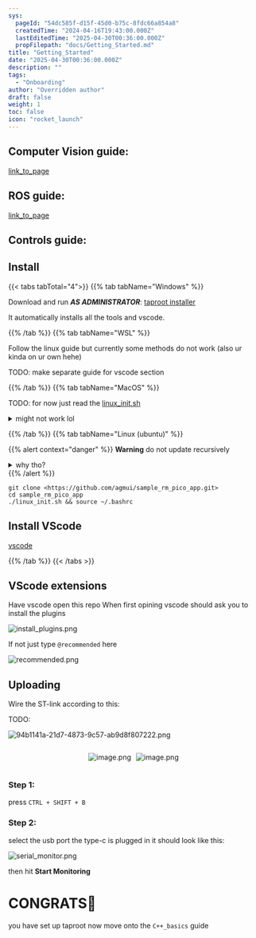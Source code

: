 ```yaml
---
sys:
  pageId: "54dc585f-d15f-45d0-b75c-8fdc66a854a8"
  createdTime: "2024-04-16T19:43:00.000Z"
  lastEditedTime: "2025-04-30T00:36:00.000Z"
  propFilepath: "docs/Getting_Started.md"
title: "Getting_Started"
date: "2025-04-30T00:36:00.000Z"
description: ""
tags:
  - "Onboarding"
author: "Overridden author"
draft: false
weight: 1
toc: false
icon: "rocket_launch"
---
```


## Computer Vision guide:

[link_to_page](86d45bc0-388b-4d26-8848-44f255f73d0e)

## ROS guide:

[link_to_page](3c76c1de-ec8f-46d6-8b0a-294005edc2d5)

## Controls guide:

## Install

{{< tabs tabTotal="4">}}
{{% tab tabName="Windows" %}}

Download and run _**AS ADMINISTRATOR**_: [taproot installer](https://github.com/Thornbots/TeachingFreshies/releases/tag/1.0)

It automatically installs all the tools and vscode.

{{% /tab %}}
{{% tab tabName="WSL" %}}

Follow the linux guide but currently some methods do not work (also ur kinda on ur own hehe)

TODO: make separate guide for vscode section

{{% /tab %}}
{{% tab tabName="MacOS" %}}

TODO: for now just read the [linux_init.sh](https://github.com/agmui/sample_rm_pico_app/blob/main/linux_init.sh)

<details>
<summary>might not work lol</summary>

`brew install libusb pkg-config`

Next install: [vscode](https://code.visualstudio.com/Download)

</details>

{{% /tab %}}
{{% tab tabName="Linux (ubuntu)" %}}

{{% alert context="danger" %}}
**Warning** do not update recursively
<details>
<summary>why tho?</summary>
There are some submodules that may go on for a while (like tinyusb) and I highly
recommend you don't need to get them.
If you want to see what submodules I update just look in `linux_init.sh`
</details>
{{% /alert %}}

```shell
git clone <https://github.com/agmui/sample_rm_pico_app.git>
cd sample_rm_pico_app
./linux_init.sh && source ~/.bashrc
```

## Install VScode

[vscode](https://code.visualstudio.com/Download)

{{% /tab %}}
{{< /tabs >}}

## VScode extensions

Have vscode open this repo
When first opining vscode should ask you to install the plugins

![install_plugins.png](https://prod-files-secure.s3.us-west-2.amazonaws.com/d518164a-d88e-44d1-a4ee-3adb3bd8bce0/89bd30f0-1825-4e77-867b-0a41ce370880/install_plugins.png?X-Amz-Algorithm=AWS4-HMAC-SHA256&X-Amz-Content-Sha256=UNSIGNED-PAYLOAD&X-Amz-Credential=ASIAZI2LB46653MEYXA7%2F20250626%2Fus-west-2%2Fs3%2Faws4_request&X-Amz-Date=20250626T150908Z&X-Amz-Expires=3600&X-Amz-Security-Token=IQoJb3JpZ2luX2VjEGYaCXVzLXdlc3QtMiJHMEUCIQDsIbuRevpMekeXaIo76IVnME%2FtRblAcYwFwf%2Fe8nQLawIgEeZ29W%2Bfhxj5fMdHhMJ1fJgAE6jRBe%2Fd1Tvbzf52Ti0q%2FwMIXxAAGgw2Mzc0MjMxODM4MDUiDNL8xwVYl3oK%2F8JOCircA9FScNeWVt0zcIgfDc9fLxP3uwwNQpg%2FvgKiZAUi%2FbbW6Fz1sXoqJvz%2FCjWZmwiSn%2Fztcp9I1HNSf4KngTY8ADvhJNgLAlbwQe2djA2rPRab5Ok30hany%2B3x7u6s1%2BD0zyp2j%2F6oleQEwdKq2KmBHiBn%2B7aPfpnLAZCcCwR3sdeM8K0YewcohYpQtK3YCDgVAa6FVKeLNsS6iTqvIUaXhh42bhCq519p9O%2B40VxW%2BbXurVFRPgOsbBMcqIG47AUwySUTSu%2Bc7AxPBgJukOLKvH5h5xzrinYKU2lleESfHUfzz1sjYD1uAkM8dAqKPG%2FEUCfU%2FTyYSmcTfar97Y3tryeNqlIGfrL9XYhWHLRn%2B9PZyVQk56EhzjrbHBNdO2Vx2NHeUf5oN3dQyc4LkPNKfBULlDrprpS9Rzl6azj9Pj2mPCRQDX2PVpSSwVsQy7r1WZ8CCHjmZnzlRMZ%2BPrl4XbH%2FlSzDH%2B9EIgvBvsvZk8BRkqQ1KJEaC4Pv%2BqK4FSr84%2BoIizQenIAnm9wUuuY09pCrGsAWEJrdzFE4H8HijkT4sfq8RiUu%2B08ttl4%2F65QE9QtOSfiR3MENk%2BxyjkCztfYiOJuWiHYmdSV7Ba5JOmwCnQv1CR5hXIdZ1vcvMIuc9cIGOqUB%2B2oRbof1fjayB9MPuOuzsP2X%2BttIadMF%2FaKuwYMgnQpHNBuNTN0eBpghCZTekpIXog8O1YMTbHbv5vxW0DLJ4etUk%2B0%2BFiZ0RSpjBYmzObKD3nDIqTIPzvbOFAXJo11%2BJhIXYiHQogMP46MKhyUMUJrycAYdzmI3P3kW9c4eK%2FcL5ouAuLnC0s2JfgH%2Fq7Y%2FTnynXaPvCgShdFol%2B2zmPiXJtne7&X-Amz-Signature=b6329956e3b0c4187b188ec3247b412ba1273c43f410c38a7d558522625df352&X-Amz-SignedHeaders=host&x-amz-checksum-mode=ENABLED&x-id=GetObject)

If not just type `@recommended` here  

![recommended.png](https://prod-files-secure.s3.us-west-2.amazonaws.com/d518164a-d88e-44d1-a4ee-3adb3bd8bce0/61e661e9-5d85-4dfc-be0d-8d2097a5e793/recommended.png?X-Amz-Algorithm=AWS4-HMAC-SHA256&X-Amz-Content-Sha256=UNSIGNED-PAYLOAD&X-Amz-Credential=ASIAZI2LB46653MEYXA7%2F20250626%2Fus-west-2%2Fs3%2Faws4_request&X-Amz-Date=20250626T150908Z&X-Amz-Expires=3600&X-Amz-Security-Token=IQoJb3JpZ2luX2VjEGYaCXVzLXdlc3QtMiJHMEUCIQDsIbuRevpMekeXaIo76IVnME%2FtRblAcYwFwf%2Fe8nQLawIgEeZ29W%2Bfhxj5fMdHhMJ1fJgAE6jRBe%2Fd1Tvbzf52Ti0q%2FwMIXxAAGgw2Mzc0MjMxODM4MDUiDNL8xwVYl3oK%2F8JOCircA9FScNeWVt0zcIgfDc9fLxP3uwwNQpg%2FvgKiZAUi%2FbbW6Fz1sXoqJvz%2FCjWZmwiSn%2Fztcp9I1HNSf4KngTY8ADvhJNgLAlbwQe2djA2rPRab5Ok30hany%2B3x7u6s1%2BD0zyp2j%2F6oleQEwdKq2KmBHiBn%2B7aPfpnLAZCcCwR3sdeM8K0YewcohYpQtK3YCDgVAa6FVKeLNsS6iTqvIUaXhh42bhCq519p9O%2B40VxW%2BbXurVFRPgOsbBMcqIG47AUwySUTSu%2Bc7AxPBgJukOLKvH5h5xzrinYKU2lleESfHUfzz1sjYD1uAkM8dAqKPG%2FEUCfU%2FTyYSmcTfar97Y3tryeNqlIGfrL9XYhWHLRn%2B9PZyVQk56EhzjrbHBNdO2Vx2NHeUf5oN3dQyc4LkPNKfBULlDrprpS9Rzl6azj9Pj2mPCRQDX2PVpSSwVsQy7r1WZ8CCHjmZnzlRMZ%2BPrl4XbH%2FlSzDH%2B9EIgvBvsvZk8BRkqQ1KJEaC4Pv%2BqK4FSr84%2BoIizQenIAnm9wUuuY09pCrGsAWEJrdzFE4H8HijkT4sfq8RiUu%2B08ttl4%2F65QE9QtOSfiR3MENk%2BxyjkCztfYiOJuWiHYmdSV7Ba5JOmwCnQv1CR5hXIdZ1vcvMIuc9cIGOqUB%2B2oRbof1fjayB9MPuOuzsP2X%2BttIadMF%2FaKuwYMgnQpHNBuNTN0eBpghCZTekpIXog8O1YMTbHbv5vxW0DLJ4etUk%2B0%2BFiZ0RSpjBYmzObKD3nDIqTIPzvbOFAXJo11%2BJhIXYiHQogMP46MKhyUMUJrycAYdzmI3P3kW9c4eK%2FcL5ouAuLnC0s2JfgH%2Fq7Y%2FTnynXaPvCgShdFol%2B2zmPiXJtne7&X-Amz-Signature=60c29a9eb9d274cb80392ac9cce09e632b902d6825491488b56368d5437fa1ea&X-Amz-SignedHeaders=host&x-amz-checksum-mode=ENABLED&x-id=GetObject)

## Uploading

Wire the ST-link according to this:

TODO:

![94b1141a-21d7-4873-9c57-ab9d8f807222.png](https://prod-files-secure.s3.us-west-2.amazonaws.com/d518164a-d88e-44d1-a4ee-3adb3bd8bce0/e5fad17d-ab82-4300-9f4c-505ab4b1202c/94b1141a-21d7-4873-9c57-ab9d8f807222.png?X-Amz-Algorithm=AWS4-HMAC-SHA256&X-Amz-Content-Sha256=UNSIGNED-PAYLOAD&X-Amz-Credential=ASIAZI2LB46653MEYXA7%2F20250626%2Fus-west-2%2Fs3%2Faws4_request&X-Amz-Date=20250626T150908Z&X-Amz-Expires=3600&X-Amz-Security-Token=IQoJb3JpZ2luX2VjEGYaCXVzLXdlc3QtMiJHMEUCIQDsIbuRevpMekeXaIo76IVnME%2FtRblAcYwFwf%2Fe8nQLawIgEeZ29W%2Bfhxj5fMdHhMJ1fJgAE6jRBe%2Fd1Tvbzf52Ti0q%2FwMIXxAAGgw2Mzc0MjMxODM4MDUiDNL8xwVYl3oK%2F8JOCircA9FScNeWVt0zcIgfDc9fLxP3uwwNQpg%2FvgKiZAUi%2FbbW6Fz1sXoqJvz%2FCjWZmwiSn%2Fztcp9I1HNSf4KngTY8ADvhJNgLAlbwQe2djA2rPRab5Ok30hany%2B3x7u6s1%2BD0zyp2j%2F6oleQEwdKq2KmBHiBn%2B7aPfpnLAZCcCwR3sdeM8K0YewcohYpQtK3YCDgVAa6FVKeLNsS6iTqvIUaXhh42bhCq519p9O%2B40VxW%2BbXurVFRPgOsbBMcqIG47AUwySUTSu%2Bc7AxPBgJukOLKvH5h5xzrinYKU2lleESfHUfzz1sjYD1uAkM8dAqKPG%2FEUCfU%2FTyYSmcTfar97Y3tryeNqlIGfrL9XYhWHLRn%2B9PZyVQk56EhzjrbHBNdO2Vx2NHeUf5oN3dQyc4LkPNKfBULlDrprpS9Rzl6azj9Pj2mPCRQDX2PVpSSwVsQy7r1WZ8CCHjmZnzlRMZ%2BPrl4XbH%2FlSzDH%2B9EIgvBvsvZk8BRkqQ1KJEaC4Pv%2BqK4FSr84%2BoIizQenIAnm9wUuuY09pCrGsAWEJrdzFE4H8HijkT4sfq8RiUu%2B08ttl4%2F65QE9QtOSfiR3MENk%2BxyjkCztfYiOJuWiHYmdSV7Ba5JOmwCnQv1CR5hXIdZ1vcvMIuc9cIGOqUB%2B2oRbof1fjayB9MPuOuzsP2X%2BttIadMF%2FaKuwYMgnQpHNBuNTN0eBpghCZTekpIXog8O1YMTbHbv5vxW0DLJ4etUk%2B0%2BFiZ0RSpjBYmzObKD3nDIqTIPzvbOFAXJo11%2BJhIXYiHQogMP46MKhyUMUJrycAYdzmI3P3kW9c4eK%2FcL5ouAuLnC0s2JfgH%2Fq7Y%2FTnynXaPvCgShdFol%2B2zmPiXJtne7&X-Amz-Signature=b2baf8fbf00af9063bf596d4e099525dec6bf38d56e4da45aa06f7ca8a7a320a&X-Amz-SignedHeaders=host&x-amz-checksum-mode=ENABLED&x-id=GetObject)

<div style="display: flex;flex-direction: row; column-gap:10px; max-width: 630px;justify-content: center;">
<div>

![image.png](https://prod-files-secure.s3.us-west-2.amazonaws.com/d518164a-d88e-44d1-a4ee-3adb3bd8bce0/210ecb78-1116-4d7b-b9b7-2292f66fa2c2/image.png?X-Amz-Algorithm=AWS4-HMAC-SHA256&X-Amz-Content-Sha256=UNSIGNED-PAYLOAD&X-Amz-Credential=ASIAZI2LB4662UX5ZDHF%2F20250626%2Fus-west-2%2Fs3%2Faws4_request&X-Amz-Date=20250626T150912Z&X-Amz-Expires=3600&X-Amz-Security-Token=IQoJb3JpZ2luX2VjEGYaCXVzLXdlc3QtMiJHMEUCIQCwKq%2F%2FoR%2BowJOdpBS%2B0HYFc3Y0YvpR80nKeLnA0JnCEgIgeXjZ0wEU6te81hA12YciDXnyK0zsNSjV92t5vjYaSPcq%2FwMIXxAAGgw2Mzc0MjMxODM4MDUiDKuXmy%2Bud%2FkKbA3ZOyrcA6YEPfqHLXNMsabhvrQ%2B%2FLrTrnXn65BG0tqkUoU4r0drXmGB7igUHQeajWCmixfTfQVqbg21Ifm36uyw5hX%2FIc%2B0R5TzOmt%2BNfna0kDzyvD7sMadmPcSIo40xlot4BX9m3f8i931rA5DNHX6LHkF3urrLElZZ522gZrwA8ooZbckx861KcOAlrHZyXnJGGAFuJ1b34vihLlkUQeFpIYYGIwg%2BV0vNLDFRsRt7UOheZ32WqZckiYnaX62vbV9yHRsdIAJUu9%2F6XqtWHB7r9LfSWjtx%2F4yZKHIW%2FrqwuGX7Gx2uvfl5uciWGsPlGFXoWrKTGMG9UVmcxMUNMH0lG43khvvnpaNkU%2FudEpZUm79p704pKgcfWGbv6%2Fb5F1Bvt0FsE3D%2FEfomg5Sjy2El6lbdJwHG4K6jmud9NIVjrrpQ6a0jET0MK6Gu3ptQAKVsB1jeJOZo0ZaR1fQXU1PyWhxnURNedZ9f1wougo0o8gbpKWmr4hDh7LyvxhiVNnHwKY%2FzpRvdqZdujO71c3ofV93dled1dxkIcm87RMh1ZkoJiVl2xzyBUbvdYF%2F5Nxf6VVIf7WFLEKWH%2BcydvsAn3TYTJwSYCHUYGMP7SSOSpdoJtwXE8IPfFmzrbzJ0ybWMPWd9cIGOqUB7IdEYRphS%2FHfqqn9FB7%2FrMkiiu%2BKmxizKqoExgt%2BfY%2BFxqCBTEQ5RM1LqgjwiSM5z3JYuMuiPNqq9DLOHcw8Gb9ADyeTJsI9mnvVS43QakYEDUSMI1spqlGEXBcryfrMEGocLW1Tc07Myb3ltD4enImYQSFCCrCi74Syjm017dk%2FnwgXPHLBux4fEFgQktlyMEBDPCtkPmtOM8EpdoCW0kZXzq%2Fo&X-Amz-Signature=42409e5263d8f57f489fb7bc9b3207aa2ba90fd1647da62bbbb73ab1f96157ea&X-Amz-SignedHeaders=host&x-amz-checksum-mode=ENABLED&x-id=GetObject)

</div>
<div>

![image.png](https://prod-files-secure.s3.us-west-2.amazonaws.com/d518164a-d88e-44d1-a4ee-3adb3bd8bce0/33a0fd0f-8ca6-4a86-8e09-26e95ded1fff/image.png?X-Amz-Algorithm=AWS4-HMAC-SHA256&X-Amz-Content-Sha256=UNSIGNED-PAYLOAD&X-Amz-Credential=ASIAZI2LB466REJE32EV%2F20250626%2Fus-west-2%2Fs3%2Faws4_request&X-Amz-Date=20250626T150912Z&X-Amz-Expires=3600&X-Amz-Security-Token=IQoJb3JpZ2luX2VjEGYaCXVzLXdlc3QtMiJIMEYCIQD9Kob9FKULwolBEbU1hUBxixQXhGLEaxwRBITG450KBgIhANktH1SSUfwRmKjtJIEzd2ncRUdXy1jDLSvHJcE8mr5CKv8DCF8QABoMNjM3NDIzMTgzODA1Igy0lRedgD77aanIZ7Yq3APFeY4PLEDFH4uErmxAw%2FX%2BNUk%2BtI0eQjUgFX5Ui3Nw3GUIJom96Z7yrr9oc90TbCLtE2JHafSioO6S8yTtgzsHR31uBIsNzSVRIyiK%2FQV8nU1g2FxxAavAGfmunnfDtNazcTJlGyzKX%2BRwqJiRcW%2Bbw7QjICC7M%2F2I%2FCqYTVFhSP3OdMDUzqOTRbJ8cC9LlERJi2g1UA3LZ5SwzeezHZJrjj1mZEg7K1RQwdlCV3Q9Eot9WMv2ZQ7rzh07zuiSkhq3EPjiw23fjpDOqD8f6UGd4SryS5vfUOBPzPWZ2REcn3rlNnzvgzXXb%2FoaOIw8jqvUExmqyVrrYUjV4p38IKMKU3%2FdvhXg5KeKIvqL3VuIw2FOr7aOfkkQOngpuKFJTmIM%2Fi0znJgZT6R6%2FKS1Pxkp9y0EX75uDo%2FIWiVnx0ahrnEhvXR1FKDHLV%2Fb%2BKqH2UYgYlOGiBMyHvGlPbqaLfUPAGveb2bNt7oAGkv2xTburYvsBSsRrTTZyNVQ4vr4k%2FZI2SUq73%2BvlO7iTa8y5PhA2OL2kmf%2B0HW1MLGahyEdZnw7bI5JOyTTeaEhpSCdC6xmtgdcx353s848LiQJupDqVoEEKjeh%2FIWsn%2FikVh9Ibg0Vf3dMN%2FsUTx6PFzCanPXCBjqkAW92luI0%2FhaSQz3CBiSYJ2%2FWJNYOSQa3fhURKiDnDWu8S1k9bQuXyA9%2BePt2H%2BHPklqHtRXFtbYhdLOPT5St9qcq7WLvZjSUn6k%2FwwHhKUfHNgbaN3YM9FIB7jTr7ZFiDkyBsmzVX7cuUFevUIA8eIg%2FlpwJJ6jMu5xmFixvGrQ1zYdN7cKDoAOQ7nPuscHzFq9LM2v1gJ12nmJKjwshVkJbgLuw&X-Amz-Signature=dbc05e57b473b764219f31e0517951cdb806f6634eb41032552fabae45d5e4fc&X-Amz-SignedHeaders=host&x-amz-checksum-mode=ENABLED&x-id=GetObject)

</div>
</div>

### Step 1:

press `CTRL + SHIFT + B`

### Step 2:

select the usb port the type-c is plugged in it should look like this:

![serial_monitor.png](https://prod-files-secure.s3.us-west-2.amazonaws.com/d518164a-d88e-44d1-a4ee-3adb3bd8bce0/f03f4774-05d4-4393-b6a0-d5efb6d315ab/serial_monitor.png?X-Amz-Algorithm=AWS4-HMAC-SHA256&X-Amz-Content-Sha256=UNSIGNED-PAYLOAD&X-Amz-Credential=ASIAZI2LB46653MEYXA7%2F20250626%2Fus-west-2%2Fs3%2Faws4_request&X-Amz-Date=20250626T150908Z&X-Amz-Expires=3600&X-Amz-Security-Token=IQoJb3JpZ2luX2VjEGYaCXVzLXdlc3QtMiJHMEUCIQDsIbuRevpMekeXaIo76IVnME%2FtRblAcYwFwf%2Fe8nQLawIgEeZ29W%2Bfhxj5fMdHhMJ1fJgAE6jRBe%2Fd1Tvbzf52Ti0q%2FwMIXxAAGgw2Mzc0MjMxODM4MDUiDNL8xwVYl3oK%2F8JOCircA9FScNeWVt0zcIgfDc9fLxP3uwwNQpg%2FvgKiZAUi%2FbbW6Fz1sXoqJvz%2FCjWZmwiSn%2Fztcp9I1HNSf4KngTY8ADvhJNgLAlbwQe2djA2rPRab5Ok30hany%2B3x7u6s1%2BD0zyp2j%2F6oleQEwdKq2KmBHiBn%2B7aPfpnLAZCcCwR3sdeM8K0YewcohYpQtK3YCDgVAa6FVKeLNsS6iTqvIUaXhh42bhCq519p9O%2B40VxW%2BbXurVFRPgOsbBMcqIG47AUwySUTSu%2Bc7AxPBgJukOLKvH5h5xzrinYKU2lleESfHUfzz1sjYD1uAkM8dAqKPG%2FEUCfU%2FTyYSmcTfar97Y3tryeNqlIGfrL9XYhWHLRn%2B9PZyVQk56EhzjrbHBNdO2Vx2NHeUf5oN3dQyc4LkPNKfBULlDrprpS9Rzl6azj9Pj2mPCRQDX2PVpSSwVsQy7r1WZ8CCHjmZnzlRMZ%2BPrl4XbH%2FlSzDH%2B9EIgvBvsvZk8BRkqQ1KJEaC4Pv%2BqK4FSr84%2BoIizQenIAnm9wUuuY09pCrGsAWEJrdzFE4H8HijkT4sfq8RiUu%2B08ttl4%2F65QE9QtOSfiR3MENk%2BxyjkCztfYiOJuWiHYmdSV7Ba5JOmwCnQv1CR5hXIdZ1vcvMIuc9cIGOqUB%2B2oRbof1fjayB9MPuOuzsP2X%2BttIadMF%2FaKuwYMgnQpHNBuNTN0eBpghCZTekpIXog8O1YMTbHbv5vxW0DLJ4etUk%2B0%2BFiZ0RSpjBYmzObKD3nDIqTIPzvbOFAXJo11%2BJhIXYiHQogMP46MKhyUMUJrycAYdzmI3P3kW9c4eK%2FcL5ouAuLnC0s2JfgH%2Fq7Y%2FTnynXaPvCgShdFol%2B2zmPiXJtne7&X-Amz-Signature=2b79e81fac9dab1cd9d2fea13e0e40c7efdf42682e148a668aa882d816e52439&X-Amz-SignedHeaders=host&x-amz-checksum-mode=ENABLED&x-id=GetObject)

then hit **Start Monitoring**

# CONGRATS🎉

you have set up taproot now move onto the `C++_basics` guide
